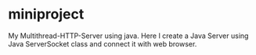 # miniproject
My Multithread-HTTP-Server using java.
Here I create a Java Server using Java ServerSocket class and connect it with web browser. 
